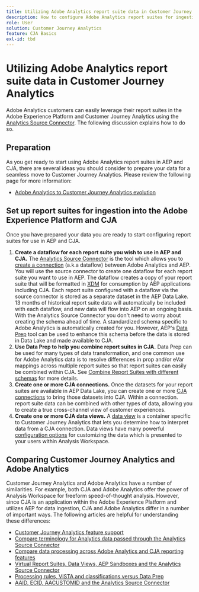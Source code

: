 ```yaml
---
title: Utilizing Adobe Analytics report suite data in Customer Journey Analytics
description: How to configure Adobe Analytics report suites for ingestion into AEP and CJA
role: User
solution: Customer Journey Analytics
feature: CJA Basics
exl-id: tbd
---
```


# Utilizing Adobe Analytics report suite data in Customer Journey Analytics

Adobe Analytics customers can easily leverage their report suites in the Adobe Experience Platform and Customer Journey Analytics using the [Analytics Source Connector](https://experienceleague.adobe.com/docs/experience-platform/sources/connectors/adobe-applications/analytics.html?lang=en). The following discussion explains how to do so.

## Preparation

As you get ready to start using Adobe Analytics report suites in AEP and CJA, there are several ideas you should consider to prepare your data for a seamless move to Customer Journey Analytics. Please review the following page for more information:

* [Adobe Analytics to Customer Journey Analytics evolution](https://experienceleague.adobe.com/docs/analytics-platform/using/cja-overview/aa-to-cja.html?lang=en)

## Set up report suites for ingestion into the Adobe Experience Platform and CJA

Once you have prepared your data you are ready to start configuring report suites for use in AEP and CJA. 

1. **Create a dataflow for each report suite you wish to use in AEP and CJA.** The [Analytics Source Connector](https://experienceleague.adobe.com/docs/experience-platform/sources/connectors/adobe-applications/analytics.html?lang=en) is the tool which allows you to [create a connection](https://experienceleague.adobe.com/docs/experience-platform/sources/ui-tutorials/create/adobe-applications/analytics.html?lang=en) (a.k.a dataflow) between Adobe Analytics and AEP. You will use the source connector to create one dataflow for each report suite you want to use in AEP. The dataflow creates a copy of your report suite that will be formatted in [XDM](https://experienceleague.adobe.com/docs/platform-learn/tutorials/schemas/schemas-and-experience-data-model.html?lang=en) for consumption by AEP applications including CJA. Each report suite configured with a dataflow via the source connector is stored as a separate dataset in the AEP Data Lake. 13 months of historical report suite data will automatically be included with each dataflow, and new data will flow into AEP on an ongoing basis. With the Analytics Source Connector you don't need to worry about creating the schema ahead of time. A standardized schema specific to Adobe Analytics is automatically created for you. However, AEP's [Data Prep](https://experienceleague.adobe.com/docs/experience-platform/data-prep/home.html?lang=en) tool can be used to enhance this schema before the data is stored in Data Lake and made available to CJA. 
2. **Use Data Prep to help you combine report suites in CJA.** Data Prep can be used for many types of data transformation, and one common use for Adobe Analytics data is to resolve differences in prop and/or eVar mappings across multiple report suites so that report suites can easily be combined within CJA. See [Combine Report Suites with different schemas](https://experienceleague.adobe.com/docs/analytics-platform/using/cja-usecases/combine-report-suites.html?lang=en) for more details.
3. **Create one or more CJA connections.** Once the datasets for your report suites are available in AEP Data Lake, you can create one or more [CJA connections](https://experienceleague.adobe.com/docs/analytics-platform/using/cja-connections/overview.html?lang=en) to bring those datasets into CJA. Within a connection. report suite data can be combined with other types of data, allowing you to create a true cross-channel view of customer experiences.
4. **Create one or more CJA data views.** A [data view](https://experienceleague.adobe.com/docs/analytics-platform/using/cja-dataviews/data-views.html?lang=en) is a container specific to Customer Journey Analytics that lets you determine how to interpret data from a CJA connection. Data views have many powerful [configuration options](https://experienceleague.adobe.com/docs/analytics-platform/using/cja-dataviews/create-dataview.html?lang=en) for customizing the data which is presented to your users within Analysis Workspace.


## Comparing Customer Journey Analytics and Adobe Analytics

Customer Journey Analytics and Adobe Analytics have a number of similarities. For example, both CJA and Adobe Analytics offer the power of Analysis Workspace for freeform speed-of-thought analysis. However, since CJA is an application within the Adobe Experience Platform and utilizes AEP for data ingestion, CJA and Adobe Analytics differ in  a number of important ways. The following articles are helpful for understanding these differences:

* [Customer Journey Analytics feature support](https://experienceleague.adobe.com/docs/analytics-platform/using/cja-overview/compare-aa-cja/cja-aa.html?lang=en)
* [Compare terminology for Analytics data passed through the Analytics Source Connector](https://experienceleague.adobe.com/docs/analytics-platform/using/cja-overview/compare-aa-cja/terminology.html?lang=en)
* [Compare data processing across Adobe Analytics and CJA reporting features](https://experienceleague.adobe.com/docs/analytics-platform/using/cja-overview/compare-aa-cja/data-processing-comparisons.html?lang=en)
* [Virtual Report Suites, Data Views, AEP Sandboxes and the Analytics Source Connector](https://experienceleague.adobe.com/docs/analytics-platform/using/cja-overview/compare-aa-cja/vrs-dataview-sandbox-adc.html?lang=en)
* [Processing rules, VISTA and classifications versus Data Prep](https://experienceleague.adobe.com/docs/analytics-platform/using/cja-overview/compare-aa-cja/pr-vista-dataprep.html?lang=en)
* [AAID, ECID, AACUSTOMID and the Analytics Source Connector](https://experienceleague.adobe.com/docs/analytics-platform/using/cja-overview/compare-aa-cja/aaid-ecid-adc.html?lang=en)

